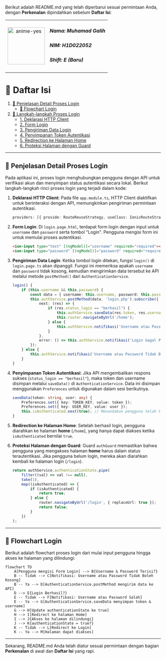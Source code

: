 Berikut adalah README.md yang telah diperbarui sesuai permintaan Anda, dengan **Perkenalan** dipindahkan sebelum **Daftar Isi**:


<table>
  <tr>
    <td style="text-align: center;">
      <img src="https://github.com/user-attachments/assets/595d8118-e3e4-48a0-ab91-1e181ead8217" height="120" alt="anime-yes"/>
    </td>
    <td style="vertical-align: middle;">
      <h5>Nama: Muhamad Galih</h5>
      <h5>NIM: H1D022052</h5>
      <h5>Shift: E (Baru)</h5>
    </td>
  </tr>
</table>



# 📘 Daftar Isi

1. [🔐 Penjelasan Detail Proses Login](#-penjelasan-detail-proses-login)
   - [🔄 Flowchart Login](#-flowchart-login)
2. [📜 Langkah-langkah Proses Login](#-langkah-langkah-proses-login)
   - [1. Deklarasi HTTP Client](#1-deklarasi-http-client)
   - [2. Form Login](#2-form-login)
   - [3. Pengiriman Data Login](#3-pengiriman-data-login)
   - [4. Penyimpanan Token Autentikasi](#4-penyimpanan-token-autentikasi)
   - [5. Redirection ke Halaman Home](#5-redirection-ke-halaman-home)
   - [6. Proteksi Halaman dengan Guard](#6-proteksi-halaman-dengan-guard)

---

## 🔐 Penjelasan Detail Proses Login

Pada aplikasi ini, proses login menghubungkan pengguna dengan API untuk verifikasi akun dan menyimpan status autentikasi secara lokal. Berikut langkah-langkah rinci proses login yang terjadi dalam kode:

1. **Deklarasi HTTP Client**: Pada file `app.module.ts`, HTTP Client diaktifkan untuk berinteraksi dengan API, memungkinkan pengiriman permintaan autentikasi.
   ```typescript
   providers: [{ provide: RouteReuseStrategy, useClass: IonicRouteStrategy }, provideHttpClient()],
   ```

2. **Form Login**: Di `login.page.html`, terdapat form login dengan input untuk `username` dan `password` serta tombol "Login". Pengguna mengisi form ini untuk memulai proses autentikasi.
   ```html
   <ion-input type="text" [(ngModel)]="username" required="required"></ion-input>
   <ion-input type="password" [(ngModel)]="password" required="required"></ion-input>
   ```

3. **Pengiriman Data Login**: Ketika tombol login ditekan, fungsi `login()` di `login.page.ts` akan dipanggil. Fungsi ini memeriksa apakah `username` dan `password` tidak kosong, kemudian mengirimkan data tersebut ke API melalui metode `postMethod()` dari `AuthenticationService`.
   ```typescript
   login() {
       if (this.username && this.password) {
           const data = { username: this.username, password: this.password };
           this.authService.postMethod(data, 'login.php').subscribe({
               next: (res) => {
                   if (res.status_login == "berhasil") {
                       this.authService.saveData(res.token, res.username);
                       this.router.navigateByUrl('/home');
                   } else {
                       this.authService.notifikasi('Username atau Password Salah');
                   }
               },
               error: () => this.authService.notifikasi('Login Gagal Periksa Koneksi Internet Anda')
           });
       } else {
           this.authService.notifikasi('Username atau Password Tidak Boleh Kosong');
       }
   }
   ```

4. **Penyimpanan Token Autentikasi**: Jika API mengembalikan respons sukses (`status_login == "berhasil"`), maka token dan username disimpan melalui `saveData()` di `AuthenticationService`. Data ini disimpan menggunakan `Preferences` untuk digunakan dalam sesi berikutnya.
   ```typescript
   saveData(token: string, user: any) {
       Preferences.set({ key: TOKEN_KEY, value: token });
       Preferences.set({ key: USER_KEY, value: user });
       this.isAuthenticated.next(true); // Menandakan pengguna telah terautentikasi
   }
   ```

5. **Redirection ke Halaman Home**: Setelah berhasil login, pengguna diarahkan ke halaman **home** (`/home`), yang hanya dapat diakses ketika `isAuthenticated` bernilai `true`.

6. **Proteksi Halaman dengan Guard**: Guard `authGuard` memastikan bahwa pengguna yang mengakses halaman **home** harus dalam status terautentikasi. Jika pengguna belum login, mereka akan diarahkan kembali ke halaman login (`/login`).
   ```typescript
   return authService.authenticationState.pipe(
       filter((val) => val !== null),
       take(1),
       map((isAuthenticated) => {
           if (isAuthenticated) {
               return true;
           } else {
               router.navigateByUrl('/login', { replaceUrl: true });
               return false;
           }
       })
   );
   ```

---

## 🔄 Flowchart Login

Berikut adalah flowchart proses login dari mulai input pengguna hingga akses ke halaman yang dilindungi:

```mermaid
flowchart TD
    A[Pengguna mengisi Form Login] --> B{Username & Password Terisi?}
    B -- Tidak --> C[Notifikasi: Username atau Password Tidak Boleh Kosong]
    B -- Ya --> D[AuthenticationService.postMethod mengirim data ke API]
    D --> E{Login Berhasil?}
    E -- Tidak --> F[Notifikasi: Username atau Password Salah]
    E -- Ya --> G[AuthenticationService.saveData menyimpan token & username]
    G --> H[Update authenticationState ke true]
    H --> I[Redirect ke halaman Home]
    I --> J{Akses ke halaman dilindungi}
    J --> K{authenticationState = true?}
    K -- Tidak --> L[Redirect ke Login]
    K -- Ya --> M[Halaman dapat diakses]
```

---

Sekarang, README.md Anda telah diatur sesuai permintaan dengan bagian **Perkenalan** di awal dan **Daftar Isi** yang rapi.
